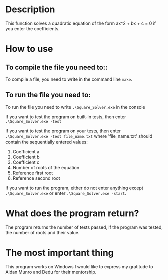 # Description
This function solves a quadratic equation of the form ax^2 + bx + c = 0 if you enter the coefficients.
# How to use
## To compile the file you need to::
To compile a file, you need to write in the command line `make`. 
## To run the file you need to:
To run the file you need to write `.\Square_Solver.exe` in the console

If you want to test the program on built-in tests, then enter `.\Square_Solver.exe -test`

If you want to test the program on your tests, then enter `.\Square_Solver.exe -test file_name.txt` where 'file_name.txt' should contain the sequentially entered values:
1. Coefficient a
2. Coefficient b 
3. Coefficient c
4. Number of roots of the equation
5. Reference first root
6. Reference second root

If you want to run the program, either do not enter anything except `.\Square_Solver.exe` or enter `.\Square_Solver.exe -start`.

# What does the program return?

The program returns the number of tests passed, if the program was tested, the number of roots and their value.

# The most important thing
This program works on Windows
I would like to express my gratitude to Aidan Munro and Dedu for their mentorship.
